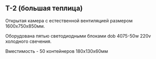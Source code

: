 ## Т-2 (большая теплица)  
Открытая камера с естественной вентиляцией размером 1600х750х850мм.  

Оборудована пятью светодиодными блоками dob 4075-50w 220v холодного свечения.  

Вместимость - 50 контейнеров 180х130х60мм
